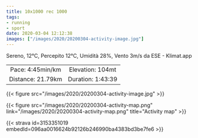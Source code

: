 ```yaml
---
title: 10x1000 rec 1000 
tags:
- running
- sport
date: 2020-03-04 12:12:38
images: ["/images/2020/20200304-activity-image.jpg"]
---
```


Sereno, 12°C, Percepito 12°C, Umidità 28%, Vento 3m/s da ESE - Klimat.app

| | |
| :-: | :-: |
| Pace: 4:45min/km | Elevation: 104mt |
| Distance: 21.79km | Duration: 1:43:39 |

{{< figure src="/images/2020/20200304-activity-image.jpg" >}}


{{< figure src="/images/2020/20200304-activity-map.png" link="/images/2020/20200304-activity-map.png" title="Activity map" >}}


{{< strava id=3153351019 embedId=096aa0016624b92126b246990ba4383bd3be7fe6 >}}
